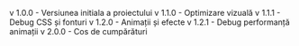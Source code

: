 v 1.0.0 - Versiunea initiala a proiectului
v 1.1.0 - Optimizare vizuală
v 1.1.1 - Debug CSS și fonturi
v 1.2.0 - Animații și efecte
v 1.2.1 - Debug performanță animații
v 2.0.0 - Cos de cumpărături 
